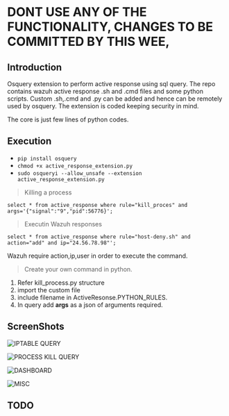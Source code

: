 # DONT USE ANY OF THE FUNCTIONALITY, CHANGES TO BE COMMITTED BY THIS WEE,

## Introduction

Osquery extension to perform active response using sql query. The repo contains
wazuh active response .sh and .cmd files and some python scripts. 
Custom .sh,.cmd and .py can be added and hence can be remotely used by osquery. The 
extension is coded keeping security in mind. 

The core is just few lines of python codes.


## Execution

* `pip install osquery`
* `chmod +x active_response_extension.py`
* `sudo osqueryi --allow_unsafe --extension active_response_extension.py`

> Killing a process

    select * from active_response where rule="kill_proces" and args='{"signal":"9","pid":56776}';
    
> Executin Wazuh responses

    select * from active_response where rule="host-deny.sh" and action="add" and ip="24.56.78.98"';
   
Wazuh require action,ip,user in order to execute the command.

> Create your own command in python. 

1. Refer kill_process.py structure
2. import the custom file
3. include filename in ActiveResonse.PYTHON_RULES.
4. In query add **args** as a json of arguments required.

## ScreenShots

![IPTABLE QUERY](https://i.imgur.com/TkZhQup.png)

![PROCESS KILL QUERY](https://i.imgur.com/KLbaJhu.png)

![DASHBOARD](https://i.imgur.com/jkiKlrK.png)

![MISC](https://i.imgur.com/jAEFcZ9.png)


## TODO

